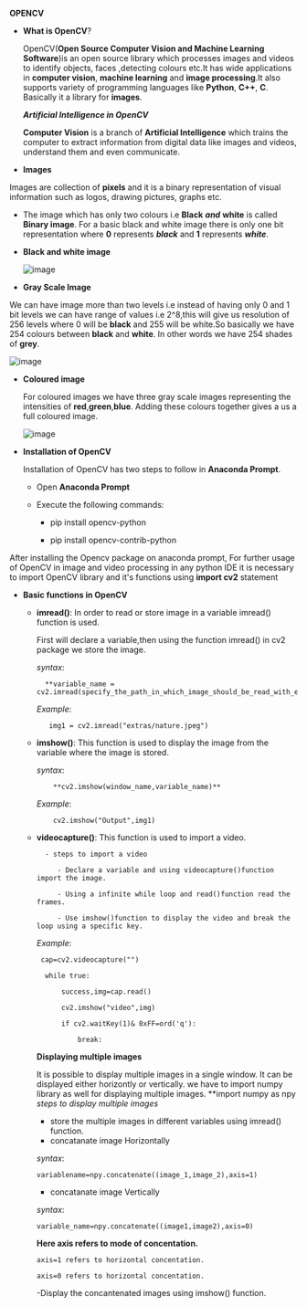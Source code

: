 **OPENCV**

- **What is OpenCV**?

   OpenCV(**Open Source Computer Vision and Machine Learning Software**)is an open source library which processes images and videos to identify objects, faces ,detecting colours etc.It has wide applications in **computer vision**,
   **machine learning** and **image processing**.It also supports variety of programming languages like **Python**, **C++**, **C**. Basically it a library for **images**.
   
   ***Artificial Intelligence in OpenCV***
   
   **Computer Vision** is a branch of **Artificial Intelligence** which trains the computer to extract information from digital data like images and videos, understand them and even communicate.
   
 -   **Images**
   
   Images are collection of **pixels** and it is a binary representation of visual information such as logos, drawing pictures, graphs etc.
   
   - The image which has only two colours i.e **Black** ***and*** **white** is called **Binary image**.
     For a basic black and white image there is only one bit representation where **0** represents ***black*** and **1** represents ***white***.
     
-   **Black and white image**
   
    ![image](https://i.pinimg.com/236x/13/bc/e2/13bce226fa0d37b0ddca3ef09045d34d--monochrome-photography-black-white-photography.jpg)
   
   


 -   **Gray Scale Image**
   
   We can have image more than two levels i.e instead of having only 0 and 1 bit levels we can have range of values i.e 2^8,this will give us resolution of 256 levels where 0 will be
   **black** and 255 will be white.So basically we have 254 colours between **black** and **white**. In other words we have 254 shades of **grey**.
   
   ![image](https://i.stack.imgur.com/B2DBy.jpg)
   
-  **Coloured image**
   
   For coloured images we have three gray scale images representing the intensities of **red**,**green**,**blue**. Adding these colours together gives a us a full coloured       image.
   
   ![image]()
   
   
   
  
- **Installation of OpenCV**
   
   Installation of OpenCV has two steps to follow in **Anaconda Prompt**.
   - Open **Anaconda Prompt** 
   - Execute the following commands:
   
       - pip install opencv-python
       
       - pip install opencv-contrib-python
   
   
 After installing the Opencv package on anaconda prompt, For further usage of OpenCV in image and video processing in any python IDE it is necessary to import OpenCV library and it's functions using **import cv2** statement 
 
 
- **Basic functions in OpenCV**

  - **imread()**:
    In order to read or store image in a variable imread() function is used.
    
    First will declare a variable,then using the function imread() in cv2 package we store the image. 
       
       *syntax*:
       
          **variable_name = cv2.imread(specify_the_path_in_which_image_should_be_read_with_extensions)**
          
       *Example*:
       
           img1 = cv2.imread("extras/nature.jpeg")
          
          
          
   - **imshow()**:
            This function is used to display the image from the variable where the image is stored.
            
      *syntax*:
      
             **cv2.imshow(window_name,variable_name)**
             
     *Example*:
     
             cv2.imshow("Output",img1)
     
     
   - **videocapture()**:
               This function is used to import a video.
               
           - steps to import a video
           
              - Declare a variable and using videocapture()function import the image.
              
              - Using a infinite while loop and read()function read the frames.
              
              - Use imshow()function to display the video and break the loop using a specific key.
     
     
     *Example*: 
     
          cap=cv2.videocapture("")
          
           while true:
           
               success,img=cap.read()
               
               cv2.imshow("video",img)
               
               if cv2.waitKey(1)& 0xFF=ord('q'):
               
                   break:
                   
                   
     **Displaying multiple images**
     
       It is possible to display multiple images in a single window.
       It can be displayed either horizontly or vertically.
       we have to import numpy library as well for displaying multiple images.
        **import numpy as npy
       *steps to display multiple images*
       - store the multiple images in different variables using imread() function.
       - concatanate image Horizontally 
       
       *syntax*:
       
         variablename=npy.concatenate((image_1,image_2),axis=1)
         
       - concatanate image Vertically
       
       *syntax*:
       
         variable_name=npy.concatenate((image1,image2),axis=0)
         
        **Here axis refers to mode of concentation.**
         
         axis=1 refers to horizontal concentation.
         
         axis=0 refers to horizontal concentation.
         
        -Display the concantenated images using imshow() function.
        
     
     
     
     
     
     
     
     
     
     
     
               
            
          
    
 
   
   
   
  
   
